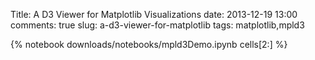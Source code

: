 Title: A D3 Viewer for Matplotlib Visualizations
date: 2013-12-19 13:00
comments: true
slug: a-d3-viewer-for-matplotlib
tags: matplotlib,mpld3

{% notebook downloads/notebooks/mpld3Demo.ipynb cells[2:] %}
